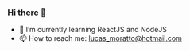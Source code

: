 ### Hi there 👋

- 🌱 I’m currently learning ReactJS and NodeJS
- 📫 How to reach me: lucas_moratto@hotmail.com
